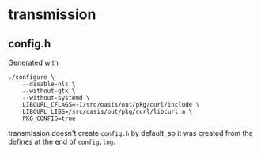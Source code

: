 # transmission

## config.h

Generated with

	./configure \
		--disable-nls \
		--without-gtk \
		--without-systemd \
		LIBCURL_CFLAGS=-I/src/oasis/out/pkg/curl/include \
		LIBCURL_LIBS=/src/oasis/out/pkg/curl/libcurl.a \
		PKG_CONFIG=true

transmission doesn't create `config.h` by default, so it was created from the
defines at the end of `config.log`.
